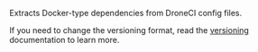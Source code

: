 Extracts Docker-type dependencies from DroneCI config files.

If you need to change the versioning format, read the [versioning](../../versioning.md) documentation to learn more.
